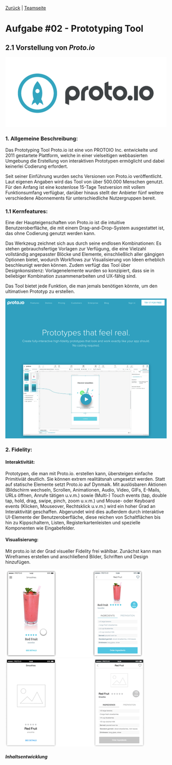[Zurück](https://github.com/milena-sagert/IFD-WiSe20-21) | [Teamseite](https://webuser.hs-furtwangen.de/~rag/lehre/WiSe20-21/IFD/Kursinhalt/Team/)
# Aufgabe #02 - Prototyping Tool
## 2.1 Vorstellung von *Proto.io*

![Proto.io](img/protoio.png "Logo")


### 1. Allgemeine Beschreibung:

Das Prototyping Tool Proto.io ist eine von PROTOIO Inc. entwickelte und 2011 gestartete Plattform, welche in einer vielseitigen webbasierten Umgebung die Erstellung von interaktiven Prototypen ermöglicht und dabei keinerlei Codierung erfordert.

Seit seiner Einführung wurden sechs Versionen von Proto.io veröffentlicht. Laut eigenen Angaben wird das Tool von über 500.000 Menschen genutzt. Für den Anfang ist eine kostenlose 15-Tage Testversion mit vollem Funktionsumfang verfügbar, darüber hinaus stellt der Anbieter fünf weitere verschiedene Abonnements für unterschiedliche Nutzergruppen bereit. 

### 1.1 Kernfeatures:

Eine der Haupteigenschaften von Proto.io ist die intuitive Benutzeroberfläche, die mit einem Drag-and-Drop-System ausgestattet ist, das ohne Codierung genutzt werden kann. 

Das Werkzeug zeichnet sich aus durch seine endlosen Kombinationen: Es stehen gebrauchsfertige Vorlagen zur Verfügung, die eine Vielzahl vollständig angepasster Blöcke und Elemente, einschließlich aller gängigen Optionen bietet, wodurch Workflows zur Visualisierung von Ideen erheblich beschleunigt werden können. Zudem verfügt das Tool über Designkonsistenz: Vorlagenelemente wurden so konzipiert, dass sie in beliebiger Kombination zusammenarbeiten und UX-fähig sind.

Das Tool bietet jede Funktion, die man jemals benötigen könnte, um den ultimativen Prototyp zu erstellen.


![Homescreen](img/homescreen.png "Homescreen - Proto.io")


### 2. Fidelity: 

#### Interaktivität:

Prototypen, die man mit Proto.io. erstellen kann, übersteigen einfache Primitiviät deutlich. Sie können extrem realitätsnah umgesetzt werden. Statt auf statische Elemente setzt Proto.io auf Dynmaik. Mit auslösbaren Aktionen (Bildschirm wechseln, Scrollen, Animationen, Audio, Video, GIFs, E-Mails, URLs öffnen, Anrufe tätigen u.v.m.)
sowie (Multi-) Touch events (tap, double tap, hold, drag, swipe, pinch, zoom u.v.m.) und Mouse- oder Keyboard events (Klicken, Mouseover, Rechtsklick u.v.m.) wird ein hoher Grad an Interaktivität geschaffen. Abgerundet wird dies außerdem durch interaktive UI-Elemente der Benutzeroberfläche, diese reichen von Schaltflächen bis hin zu Kippschaltern, Listen, Registerkartenleisten und spezielle Komponenten wie Eingabefelder.


#### Visualisierung:

Mit proto.io ist der Grad visueller Fidelity frei wählbar. Zunächst kann man Wireframes erstellen und anschließend Bilder, Schriften und Design hinzufügen.

![Visualisierung](img/visualisierung1.png "Visualisierung1")
![Visualisierung](img/visualisierung2.png "Visualisierung2")

##### Inhaltsentwicklung
